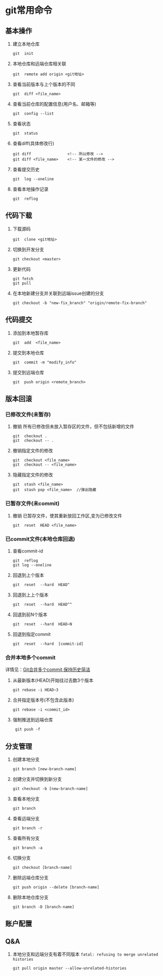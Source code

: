 # git常用命令  

## 基本操作

1. 建立本地仓库

    ```git
    git  init
    ```

2. 本地仓库和远端仓库相关联

    ```git
    git  remote add origin <git地址>
    ```

3. 查看当前版本与上个版本的不同

    ```git
    git  diff <file_name>
    ```

4. 查看当前仓库的配置信息(用户名、邮箱等)

    ```git
    git  config --list
    ```

5. 查看状态

    ```git
    git  status
    ```

6. 查看diff(具体修改行)

    ```git
    git diff                <!-- 所以修改 -->
    git diff <file_name>    <!-- 某一文件的修改 -->
    ```

7. 查看提交历史

    ```git
    git  log --oneline
    ```

8. 查看本地操作记录

    ```git
    git  reflog
    ```

## 代码下载

1. 下载源码

    ```git
    git  clone <git地址>
    ```

2. 切换到开发分支

    ```git
    git checkout <master>
    ```

3. 更新代码

    ```git
    git fetch
    git pull
    ```

4. 在本地新建分支并关联到远端issue创建的分支

    ```git
    git checkout -b "new-fix_branch" "origin/remote-fix-branch"
    ```

## 代码提交

1. 添加到本地暂存库

    ```git
    git  add  <file_name>
    ```

2. 提交到本地仓库

    ```git
    git  commit -m "modify_info"
    ```

3. 提交到远端仓库

    ```git
    git  push origin <remote_branch>
    ```

## 版本回滚

### 已修改文件(未暂存)

1. 撤销 所有已修改但未放入暂存区的文件，但不包括新增的文件

    ```git
    git  checkout .
    git  checkout -- .
    ```

2. 撤销指定文件的修改

    ```git
    git  checkout <file_name>
    git  checkout -- <file_name>
    ```

3. 隐藏指定文件的修改

    ```git
    git  stash <file_name>
    git  stash pop <file_name>  //弹出隐藏
    ```

### 已暂存文件(未commit)

1. 撤销 已暂存文件，使其重新放回工作区,变为已修改文件

    ```git
    git  reset  HEAD <file_name>
    ```

### 已commit文件(本地仓库回退)

1. 查看commit-id

    ```git
    git  reflog
    git log --oneline
    ```

2. 回退到上个版本

    ```git
    git  reset  --hard  HEAD^
    ```

3. 回退到上上个版本

    ```git
    git  reset  --hard  HEAD^^
    ```

4. 回退到前N个版本

    ```git
    git  reset  --hard  HEAD~N
    ```

5. 回退到指定commit

    ```git
    git  reset  --hard  [commit-id]
    ```

### 合并本地多个commit

详情见：[Git合并多个commit,保持历史简洁](https://cloud.tencent.com/developer/article/1690638)

1. 从最新版本(HEAD)开始往过去数3个版本

    ```git
    git rebase -i HEAD~3
    ```

2. 合并指定版本号(不包含此版本)

    ```git
    git rebase -i <commit_id>
    ```

3. 强制推送到远端仓库

   ```git
    git push -f
    ```

## 分支管理

1. 创建本地分支

    ```git
    git branch [new-branch-name]
    ```

2. 创建分支并切换到新分支

    ```git
    git checkout -b [new-branch-name]
    ```

3. 查看本地分支

    ```git
    git branch
    ```

4. 查看远端分支

    ```git
    git branch -r
    ```

5. 查看所有分支

    ```git
    git branch -a
    ```

6. 切换分支

    ```git
    git checkout [branch-name]
    ```

7. 删除远端仓库分支

    ```git
    git push origin --delete [branch-name]
    ```

8. 删除本地仓库分支

    ```git
    git branch -D [branch-name]
    ```

## 账户配置

## Q&A

1. 本地分支和远端分支有着不同版本 `fatal: refusing to merge unrelated histories`  

    ```git
    git pull origin master --allow-unrelated-histories
    ```  
